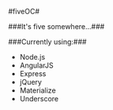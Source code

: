 #fiveOC#

###It's five somewhere...###

###Currently using:###
  - Node.js
  - AngularJS
  - Express
  - jQuery
  - Materialize
  - Underscore
